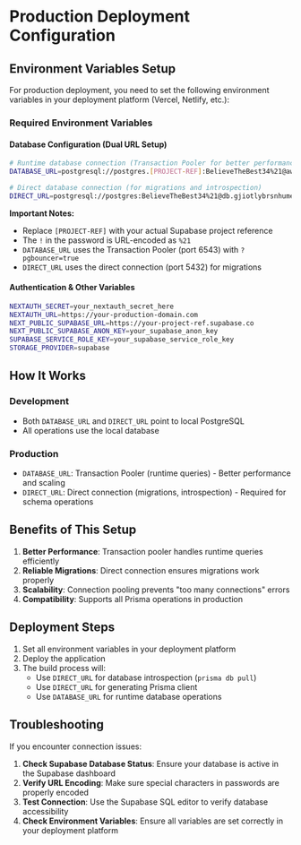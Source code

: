 # Production Deployment Configuration

## Environment Variables Setup

For production deployment, you need to set the following environment variables in your deployment platform (Vercel, Netlify, etc.):

### Required Environment Variables

#### Database Configuration (Dual URL Setup)
```bash
# Runtime database connection (Transaction Pooler for better performance)
DATABASE_URL=postgresql://postgres.[PROJECT-REF]:BelieveTheBest34%21@aws-0-us-east-1.pooler.supabase.com:6543/postgres?pgbouncer=true

# Direct database connection (for migrations and introspection)
DIRECT_URL=postgresql://postgres:BelieveTheBest34%21@db.gjiotlybrsnhumeonuhi.supabase.co:5432/postgres
```

**Important Notes:**
- Replace `[PROJECT-REF]` with your actual Supabase project reference
- The `!` in the password is URL-encoded as `%21`
- `DATABASE_URL` uses the Transaction Pooler (port 6543) with `?pgbouncer=true`
- `DIRECT_URL` uses the direct connection (port 5432) for migrations

#### Authentication & Other Variables
```bash
NEXTAUTH_SECRET=your_nextauth_secret_here
NEXTAUTH_URL=https://your-production-domain.com
NEXT_PUBLIC_SUPABASE_URL=https://your-project-ref.supabase.co
NEXT_PUBLIC_SUPABASE_ANON_KEY=your_supabase_anon_key
SUPABASE_SERVICE_ROLE_KEY=your_supabase_service_role_key
STORAGE_PROVIDER=supabase
```

## How It Works

### Development
- Both `DATABASE_URL` and `DIRECT_URL` point to local PostgreSQL
- All operations use the local database

### Production
- `DATABASE_URL`: Transaction Pooler (runtime queries) - Better performance and scaling
- `DIRECT_URL`: Direct connection (migrations, introspection) - Required for schema operations

## Benefits of This Setup

1. **Better Performance**: Transaction pooler handles runtime queries efficiently
2. **Reliable Migrations**: Direct connection ensures migrations work properly
3. **Scalability**: Connection pooling prevents "too many connections" errors
4. **Compatibility**: Supports all Prisma operations in production

## Deployment Steps

1. Set all environment variables in your deployment platform
2. Deploy the application
3. The build process will:
   - Use `DIRECT_URL` for database introspection (`prisma db pull`)
   - Use `DIRECT_URL` for generating Prisma client
   - Use `DATABASE_URL` for runtime database operations

## Troubleshooting

If you encounter connection issues:

1. **Check Supabase Database Status**: Ensure your database is active in the Supabase dashboard
2. **Verify URL Encoding**: Make sure special characters in passwords are properly encoded
3. **Test Connection**: Use the Supabase SQL editor to verify database accessibility
4. **Check Environment Variables**: Ensure all variables are set correctly in your deployment platform